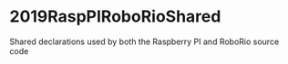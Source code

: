 # 2019RaspPIRoboRioShared
Shared declarations used by both the Raspberry PI and RoboRio source code
